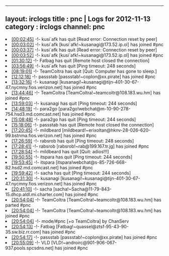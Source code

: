 
---
layout: irclogs
title : pnc | Logs for 2012-11-13
category : irclogs
channel: pnc
---
<li class="logitem"><a href="#00:02:45" name="00:02:45" class="time">[00:02:45]</a> -!- <span class="quit">kusi`afk</span> has quit [Read error: Connection reset by peer] </li>
<li class="logitem"><a href="#00:03:02" name="00:03:02" class="time">[00:03:02]</a> -!- <span class="join">kusi`afk</span> [kusi`afk!~kusanagi@173.52.ip.ol] has joined #pnc </li>
<li class="logitem"><a href="#00:03:37" name="00:03:37" class="time">[00:03:37]</a> -!- <span class="quit">kusi`afk</span> has quit [Read error: Connection reset by peer] </li>
<li class="logitem"><a href="#00:03:52" name="00:03:52" class="time">[00:03:52]</a> -!- <span class="join">kusi`afk</span> [kusi`afk!~kusanagi@173.52.ip.ol] has joined #pnc </li>
<li class="logitem"><a href="#01:30:12" name="01:30:12" class="time">[01:30:12]</a> -!- <span class="quit">Fatbag</span> has quit [Remote host closed the connection] </li>
<li class="logitem"><a href="#03:56:49" name="03:56:49" class="time">[03:56:49]</a> -!- <span class="quit">kusi`afk</span> has quit [Ping timeout: 248 seconds] </li>
<li class="logitem"><a href="#08:19:01" name="08:19:01" class="time">[08:19:01]</a> -!- <span class="quit">TeamColtra</span> has quit [Quit: Computer has gone to sleep.] </li>
<li class="logitem"><a href="#12:12:18" name="12:12:18" class="time">[12:12:18]</a> -!- <span class="join">passstab</span> [passstab!~coplon@xx.pirate] has joined #pnc </li>
<li class="logitem"><a href="#13:32:16" name="13:32:16" class="time">[13:32:16]</a> -!- <span class="join">kusanagi</span> [kusanagi!~kusanagi@tijn-401-30-67-47.nycmny.fios.verizon.net] has joined #pnc </li>
<li class="logitem"><a href="#13:44:46" name="13:44:46" class="time">[13:44:46]</a> -!- <span class="join">TeamColtra</span> [TeamColtra!~teamcoltr@108.183.wu.hm] has joined #pnc </li>
<li class="logitem"><a href="#13:59:03" name="13:59:03" class="time">[13:59:03]</a> -!- <span class="quit">kusanagi</span> has quit [Ping timeout: 244 seconds] </li>
<li class="logitem"><a href="#14:48:19" name="14:48:19" class="time">[14:48:19]</a> -!- <span class="join">para2go</span> [para2go!webchat@m-10-90-278-754.hsd3.md.comcast.net] has joined #pnc </li>
<li class="logitem"><a href="#15:08:48" name="15:08:48" class="time">[15:08:48]</a> -!- <span class="quit">para2go</span> has quit [Ping timeout: 244 seconds] </li>
<li class="logitem"><a href="#15:18:06" name="15:18:06" class="time">[15:18:06]</a> -!- <span class="quit">passstab</span> has quit [Remote host closed the connection] </li>
<li class="logitem"><a href="#17:20:45" name="17:20:45" class="time">[17:20:45]</a> -!- <span class="join">mildbeard</span> [mildbeard!~erixoltan@hknv-28-026-620-99.bstnma.fios.verizon.net] has joined #pnc </li>
<li class="logitem"><a href="#17:26:59" name="17:26:59" class="time">[17:26:59]</a> -!- <span class="quit">rabsrob</span> has quit [Ping timeout: 248 seconds] </li>
<li class="logitem"><a href="#17:28:41" name="17:28:41" class="time">[17:28:41]</a> -!- <span class="join">rabsrob</span> [rabsrob!~rab@199.167.tr.jg] has joined #pnc </li>
<li class="logitem"><a href="#17:28:54" name="17:28:54" class="time">[17:28:54]</a> -!- <span class="quit">mildbeard</span> has quit [Quit: adios!!!] </li>
<li class="logitem"><a href="#19:50:55" name="19:50:55" class="time">[19:50:55]</a> -!- <span class="quit">itspara</span> has quit [Ping timeout: 244 seconds] </li>
<li class="logitem"><a href="#19:53:45" name="19:53:45" class="time">[19:53:45]</a> -!- <span class="join">itspara</span> [itspara!webchat@s-85-726-668-82.hsd2.md.comcast.net] has joined #pnc </li>
<li class="logitem"><a href="#19:59:42" name="19:59:42" class="time">[19:59:42]</a> -!- <span class="quit">sacha</span> has quit [Ping timeout: 244 seconds] </li>
<li class="logitem"><a href="#20:31:30" name="20:31:30" class="time">[20:31:30]</a> -!- <span class="join">kusanagi</span> [kusanagi!~kusanagi@tijn-401-30-67-47.nycmny.fios.verizon.net] has joined #pnc </li>
<li class="logitem"><a href="#20:41:10" name="20:41:10" class="time">[20:41:10]</a> -!- <span class="join">sacha</span> [sacha!~Sacha@11-79-843-15.dhcp.aldl.mi.charter.com] has joined #pnc </li>
<li class="logitem"><a href="#20:54:04" name="20:54:04" class="time">[20:54:04]</a> -!- <span class="part">TeamColtra</span> [TeamColtra!~teamcoltr@108.183.wu.hm] has parted #pnc </li>
<li class="logitem"><a href="#20:54:04" name="20:54:04" class="time">[20:54:04]</a> -!- <span class="join">TeamColtra</span> [TeamColtra!~teamcoltr@108.183.wu.hm] has joined #pnc </li>
<li class="logitem"><a href="#20:54:04" name="20:54:04" class="time">[20:54:04]</a> -!- mode/<span class="mode">#pnc</span> [+o TeamColtra] by ChanServ </li>
<li class="logitem"><a href="#20:54:13" name="20:54:13" class="time">[20:54:13]</a> -!- <span class="join">Fatbag</span> [Fatbag!~quassel@ztsf-95-43-90-35.sw.biz.rr.com] has joined #pnc </li>
<li class="logitem"><a href="#20:54:17" name="20:54:17" class="time">[20:54:17]</a> -!- <span class="join">passstab</span> [passstab!~coplon@xx.pirate] has joined #pnc </li>
<li class="logitem"><a href="#20:55:09" name="20:55:09" class="time">[20:55:09]</a> -!- <span class="join">VLD</span> [VLD!~androirc@901-906-067-937.pools.spcsdns.net] has joined #pnc </li>


